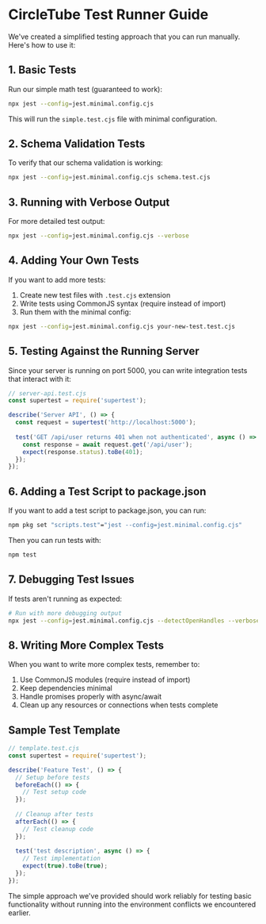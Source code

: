# CircleTube Test Runner Guide

We've created a simplified testing approach that you can run manually. Here's how to use it:

## 1. Basic Tests

Run our simple math test (guaranteed to work):

```bash
npx jest --config=jest.minimal.config.cjs
```

This will run the `simple.test.cjs` file with minimal configuration.

## 2. Schema Validation Tests

To verify that our schema validation is working:

```bash
npx jest --config=jest.minimal.config.cjs schema.test.cjs
```

## 3. Running with Verbose Output

For more detailed test output:

```bash
npx jest --config=jest.minimal.config.cjs --verbose
```

## 4. Adding Your Own Tests

If you want to add more tests:

1. Create new test files with `.test.cjs` extension
2. Write tests using CommonJS syntax (require instead of import)
3. Run them with the minimal config:

```bash
npx jest --config=jest.minimal.config.cjs your-new-test.test.cjs
```

## 5. Testing Against the Running Server

Since your server is running on port 5000, you can write integration tests that interact with it:

```javascript
// server-api.test.cjs
const supertest = require('supertest');

describe('Server API', () => {
  const request = supertest('http://localhost:5000');
  
  test('GET /api/user returns 401 when not authenticated', async () => {
    const response = await request.get('/api/user');
    expect(response.status).toBe(401);
  });
});
```

## 6. Adding a Test Script to package.json

If you want to add a test script to package.json, you can run:

```bash
npm pkg set "scripts.test"="jest --config=jest.minimal.config.cjs"
```

Then you can run tests with:

```bash
npm test
```

## 7. Debugging Test Issues

If tests aren't running as expected:

```bash
# Run with more debugging output
npx jest --config=jest.minimal.config.cjs --detectOpenHandles --verbose
```

## 8. Writing More Complex Tests

When you want to write more complex tests, remember to:

1. Use CommonJS modules (require instead of import)
2. Keep dependencies minimal
3. Handle promises properly with async/await
4. Clean up any resources or connections when tests complete

## Sample Test Template

```javascript
// template.test.cjs
const supertest = require('supertest');

describe('Feature Test', () => {
  // Setup before tests
  beforeEach(() => {
    // Test setup code
  });
  
  // Cleanup after tests
  afterEach(() => {
    // Test cleanup code
  });
  
  test('test description', async () => {
    // Test implementation
    expect(true).toBe(true);
  });
});
```

The simple approach we've provided should work reliably for testing basic functionality without running into the environment conflicts we encountered earlier.